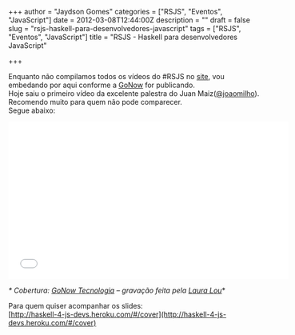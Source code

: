 +++
author = "Jaydson Gomes"
categories = ["RSJS", "Eventos", "JavaScript"]
date = 2012-03-08T12:44:00Z
description = ""
draft = false
slug = "rsjs-haskell-para-desenvolvedores-javascript"
tags = ["RSJS", "Eventos", "JavaScript"]
title = "RSJS - Haskell para desenvolvedores JavaScript"

+++

Enquanto não compilamos todos os vídeos do #RSJS no [site](http://rsjs.org), vou embedando por aqui conforme a [GoNow](http://www.gonow.com.br/blog/) for publicando.  
Hoje saiu o primeiro vídeo da excelente palestra do Juan Maiz([@joaomilho](http://twitter.com/joaomilho)).  
Recomendo muito para quem não pode comparecer.  
Segue abaixo:  

<iframe width="560" height="315" src="//www.youtube.com/embed/-fHsbYboNJA" frameborder="0" allowfullscreen></iframe>

_* Cobertura: [GoNow Tecnologia](http://www.gonow.com.br/) – gravação feita pela [Laura Lou](http://www.facebook.com/djlou09)_*

Para quem quiser acompanhar os slides:  
[http://haskell-4-js-devs.heroku.com/#/cover](http://haskell-4-js-devs.heroku.com/#/cover)